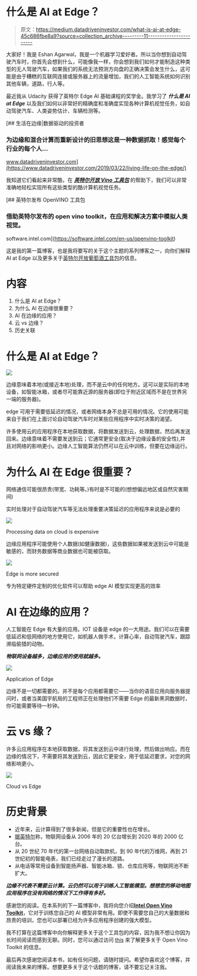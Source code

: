# 什么是 AI at Edge？

> 原文：<https://medium.datadriveninvestor.com/what-is-ai-at-edge-45c686fbe8a9?source=collection_archive---------11----------------------->

大家好！我是 Eshan Agarwal，我是一个机器学习爱好者。所以当你想到自动驾驶汽车时，你首先会想到什么，可能像我一样，你会想到我们如何才能制造这种类型的无人驾驶汽车，如果我们的系统无法预测方向盘的正确决策会发生什么，这可能是由于糟糕的互联网连接或服务器上的流量增加，我们的人工智能系统如何识别其他车辆，道路，行人等。

最近我从 Udacity 获得了英特尔 Edge AI 基础课程的奖学金。我学习了 ***什么是 AI at Edge*** 以及我们如何以非常好的精确度和准确度实现各种计算机视觉任务，如自动驾驶汽车、人类姿势估计、车辆检测等。

[](https://www.datadriveninvestor.com/2019/03/22/living-life-on-the-edge/) [## 生活在边缘|数据驱动的投资者

### 为边缘和混合计算而重新设计的旧思想这是一种数据抓取！感觉每个行业的每个人…

www.datadriveninvestor.com](https://www.datadriveninvestor.com/2019/03/22/living-life-on-the-edge/) 

我知道它们看起来非常酷，在 [***英特尔开放 Vino 工具包***](https://software.intel.com/en-us/openvino-toolkit) 的帮助下，我们可以非常准确地轻松实现所有这些类型的酷计算机视觉任务。

[](https://software.intel.com/en-us/openvino-toolkit) [## 英特尔发布 OpenVINO 工具包

### 借助英特尔发布的 open vino toolkit，在应用和解决方案中模拟人类视觉。

software.intel.com](https://software.intel.com/en-us/openvino-toolkit) 

这是我的第一篇博客，也是我将要写的关于这个主题的系列博客之一，向你们解释 AI at Edge 以及更多关于[英特尔开放葡萄酒工具包](https://software.intel.com/en-us/openvino-toolkit)的信息。

# **内容**

1.  什么是 AI at Edge？
2.  为什么 AI 在边缘很重要？
3.  AI 在边缘的应用？
4.  云 vs 边缘？
5.  历史关联

# **什么是 AI at Edge？**

![](img/5c03aec9acd96d9d9a8a42ee49fbe3d7.png)

边缘意味着本地(或接近本地)处理，而不是云中的任何地方。这可以是实际的本地设备，如智能冰箱，或者尽可能靠近源的服务器(即位于附近区域而不是在世界另一端的服务器)。

edge 可用于需要低延迟的情况，或者网络本身不总是可用的情况。它的使用可能来自于我们在上面讨论自动驾驶汽车时对某些应用程序中实时决策的渴望。

许多使用云的应用程序在本地获取数据，将数据发送到云，处理数据，然后再发送回来。边缘意味着不需要发送到云；它通常更安全(取决于边缘设备的安全性),并且对网络的影响更小。边缘人工智能算法仍然可以在云中训练，但要在边缘运行。

# **为什么 AI 在 Edge 很重要？**

网络通信可能很昂贵(带宽、功耗等。)有时是不可能的(想想偏远地区或自然灾害期间)

实时处理对于自动驾驶汽车等无法处理重要决策延迟的应用程序来说是必要的

![](img/7fd6d41d5f7daee023062c0a13502859.png)

Processing data on cloud is expensive

边缘应用程序可能使用个人数据(如健康数据)，这些数据如果被发送到云中可能是敏感的，而财务数据等商业数据也可能被窃取。

![](img/45d885910e034a2328286016e8dda00e.png)

Edge is more secured

专为特定硬件定制的优化软件可以帮助 edge AI 模型实现更高的效率

# **AI 在边缘的应用？**

人工智能在 Edge 有大量的应用。IOT 设备是 edge 的一大用途。我们可以在需要低延迟和低网络的地方使用它，如机器人做手术，计算心率，自动驾驶汽车，跟踪濒临偷猎的动物。

***物联网设备越多，边缘应用的使用就越多。***

![](img/1648caeb15241cc24874df9fd860f70b.png)

Application of Edge

边缘不是一切都需要的。并不是每个应用都需要它——当你的语音应用向服务器提问时，或者当美国宇航局的工程师正在处理他们不需要 Edge 的最新黑洞数据时，你可能需要等待一秒钟。

# **云 vs 缘？**

许多云应用程序在本地获取数据，将其发送到云中进行处理，然后做出响应。而在边缘的情况下，不需要将其发送到云，因此它更安全，用于低延迟要求，对您的网络影响更小。

![](img/a45e893ad833758f55c04e6c83388cb6.png)

Cloud vs Edge

# **历史背景**

*   近年来，云计算得到了很多新闻，但是它的重要性也在增长。
*   [据英特尔](https://www.intel.com/content/www/us/en/internet-of-things/infographics/guide-to-iot.html)称，物联网设备从 2006 年的 20 亿台增长到 2020 年的 2000 亿台。
*   从 20 世纪 70 年代的第一台网络自动取款机，到 90 年代的万维网，再到 21 世纪初的智能电表，我们已经走过了漫长的道路。
*   从电话等常用设备到智能扬声器、智能冰箱、锁、仓库应用等，物联网池不断扩大。

***边缘不代表不需要云计算。云仍然可以用于训练人工智能模型。想想您的移动地图应用程序在没有网络的情况下工作得有多好。***

感谢您的阅读。在本系列的下一篇博客中，我将向您介绍[**Intel Open Vino Toolkit**](https://software.intel.com/en-us/openvino-toolkit)，它对于训练您自己的 AI 模型非常有用。即使不需要您自己的大量数据和昂贵的培训，您也可以部署已经为许多应用程序创建的强大模型。

我不打算在这篇博客中向你解释更多关于这个工具包的内容，因为我不想让你因为长时间阅读而感到无聊。同时，您可以通过访问 [this](https://software.intel.com/en-us/openvino-toolkit) 来了解更多关于 Open Vino Toolkit 的信息。

最后再次感谢您阅读本书，如有任何问题，请随时提问。希望你喜欢这个博客，并阅读我未来的博客。想要更多关于这个话题的博客，请不要忘记关注我。